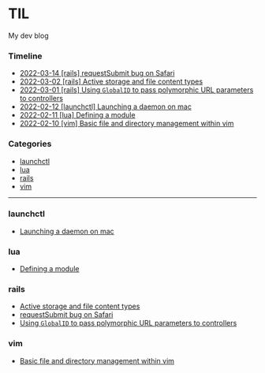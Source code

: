 # TIL

My dev blog

### Timeline

- [2022-03-14 [rails] requestSubmit bug on Safari](rails/request_submit_bug_on_safari.md)
- [2022-03-02 [rails] Active storage and file content types](rails/active_storage_and_content_types.md)
- [2022-03-01 [rails] Using `GlobalID` to pass polymorphic URL parameters to controllers](rails/using_global_id_to_pass_polymorphic_url_parameters_to_controllers.md)
- [2022-02-12 [launchctl] Launching a daemon on mac](launchctl/launching_a_daemon_on_mac.md)
- [2022-02-11 [lua] Defining a module](lua/defining_a_module.md)
- [2022-02-10 [vim] Basic file and directory management within vim](vim/basic_file_and_directory_management_within_vim.md)

### Categories

* [launchctl](#launchctl)
* [lua](#lua)
* [rails](#rails)
* [vim](#vim)

---

### launchctl

- [Launching a daemon on mac](launchctl/launching_a_daemon_on_mac.md)


### lua

- [Defining a module](lua/defining_a_module.md)


### rails

- [Active storage and file content types](rails/active_storage_and_content_types.md)
- [requestSubmit bug on Safari](rails/request_submit_bug_on_safari.md)
- [Using `GlobalID` to pass polymorphic URL parameters to controllers](rails/using_global_id_to_pass_polymorphic_url_parameters_to_controllers.md)


### vim

- [Basic file and directory management within vim](vim/basic_file_and_directory_management_within_vim.md)

